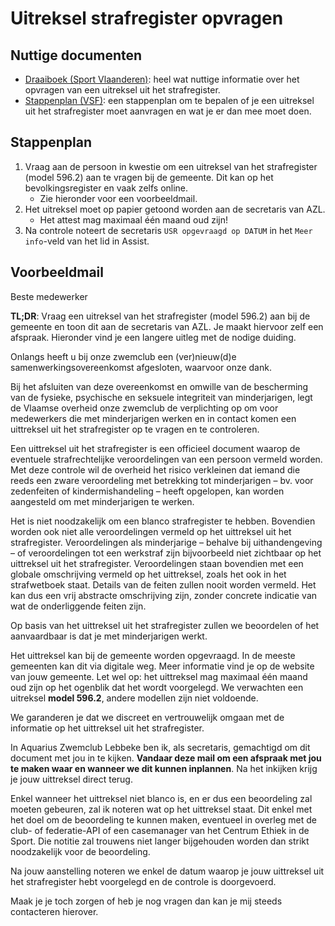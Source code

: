 # Uitreksel strafregister opvragen

## Nuttige documenten

- [Draaiboek (Sport Vlaanderen)](files/usr/Draaiboek%20USR.pdf ':ignore'): heel wat nuttige informatie over het opvragen van een uitreksel uit het strafregister.
- [Stappenplan (VSF)](files/usr/Stappenplan%20USR.pdf ':ignore'): een stappenplan om te bepalen of je een uitreksel uit het strafregister moet aanvragen en wat je er dan mee moet doen.

## Stappenplan

1. Vraag aan de persoon in kwestie om een uitreksel van het strafregister (model 596.2) aan te vragen bij de gemeente. Dit kan op het bevolkingsregister en vaak zelfs online.
   - Zie hieronder voor een voorbeeldmail.
2. Het uitreksel moet op papier getoond worden aan de secretaris van AZL.
   - Het attest mag maximaal één maand oud zijn!
3. Na controle noteert de secretaris `USR opgevraagd op DATUM` in het `Meer info`-veld van het lid in Assist.

## Voorbeeldmail

Beste medewerker

**TL;DR**: Vraag een uitreksel van het strafregister (model 596.2) aan bij de gemeente en toon dit aan de secretaris van AZL. Je maakt hiervoor zelf een afspraak. Hieronder vind je een langere uitleg met de nodige duiding.

Onlangs heeft u bij onze zwemclub een (ver)nieuw(d)e samenwerkingsovereenkomst afgesloten, waarvoor onze dank.

Bij het afsluiten van deze overeenkomst en omwille van de bescherming van de fysieke, psychische en seksuele integriteit van minderjarigen, legt de Vlaamse overheid onze zwemclub de verplichting op om voor medewerkers die met minderjarigen werken en in contact komen een uittreksel uit het strafregister op te vragen en te controleren.

Een uittreksel uit het strafregister is een officieel document waarop de eventuele strafrechtelijke veroordelingen van een persoon vermeld worden. Met deze controle wil de overheid het risico verkleinen dat iemand die reeds een zware veroordeling met betrekking tot minderjarigen – bv. voor zedenfeiten of kindermishandeling – heeft opgelopen, kan worden aangesteld om met minderjarigen te werken.

Het is niet noodzakelijk om een blanco strafregister te hebben. Bovendien worden ook niet alle veroordelingen vermeld op het uittreksel uit het strafregister. Veroordelingen als minderjarige – behalve bij uithandengeving – of veroordelingen tot een werkstraf zijn bijvoorbeeld niet zichtbaar op het uittreksel uit het strafregister. Veroordelingen staan bovendien met een globale omschrijving vermeld op het uittreksel, zoals het ook in het strafwetboek staat. Details van de feiten zullen nooit worden vermeld. Het kan dus een vrij abstracte omschrijving zijn, zonder concrete indicatie van wat de onderliggende feiten zijn.

Op basis van het uittreksel uit het strafregister zullen we beoordelen of het aanvaardbaar is dat je met minderjarigen werkt.

Het uittreksel kan bij de gemeente worden opgevraagd. In de meeste gemeenten kan dit via digitale weg.
Meer informatie vind je op de website van jouw gemeente. Let wel op: het uittreksel mag maximaal één maand oud zijn op het ogenblik dat het wordt voorgelegd. We verwachten een uitreksel **model 596.2**, andere modellen zijn niet voldoende.

We garanderen je dat we discreet en vertrouwelijk omgaan met de informatie op het uittreksel uit het strafregister.

In Aquarius Zwemclub Lebbeke ben ik, als secretaris, gemachtigd om dit document met jou in te kijken. **Vandaar deze mail om een afspraak met jou te maken waar en wanneer we dit kunnen inplannen**. Na het inkijken krijg je jouw uittreksel direct terug.

Enkel wanneer het uittreksel niet blanco is, en er dus een beoordeling zal moeten gebeuren, zal ik noteren wat op het uittreksel staat. Dit enkel met het doel om de beoordeling te kunnen maken, eventueel in overleg met de club- of federatie-API of een casemanager van het Centrum Ethiek in de Sport. Die notitie zal trouwens niet langer bijgehouden worden dan strikt noodzakelijk voor de beoordeling.

Na jouw aanstelling noteren we enkel de datum waarop je jouw uittreksel uit het strafregister hebt voorgelegd en de controle is doorgevoerd.

Maak je je toch zorgen of heb je nog vragen dan kan je mij steeds contacteren hierover.
